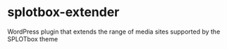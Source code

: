 # splotbox-extender
WordPress plugin that extends the range of media sites supported by the SPLOTbox theme
